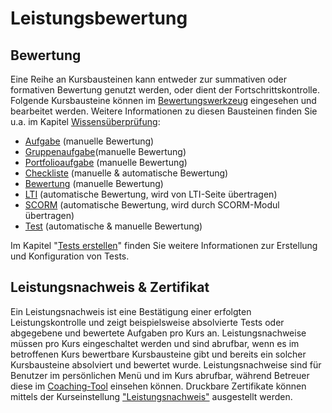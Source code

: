 # Leistungsbewertung

## Bewertung

Eine Reihe an Kursbausteinen kann entweder zur summativen oder formativen Bewertung genutzt werden, oder dient der Fortschrittskontrolle. Folgende Kursbausteine können im
[Bewertungswerkzeug](../course_operation/Using_Course_Tools.de.md) eingesehen und bearbeitet werden. Weitere Informationen zu diesen Bausteinen finden Sie u.a. im Kapitel [Wissensüberprüfung](../course_elements/Assessment.de.md):

* [Aufgabe](../course_elements/Course_Element_Assessment.de.md) (manuelle Bewertung)
* [Gruppenaufgabe](../course_elements/Assessment.de.md)(manuelle Bewertung)
* [Portfolioaufgabe](../course_elements/Assessment.de.md) (manuelle Bewertung)
* [Checkliste](../course_elements/Assessment.de.md) (manuelle & automatische Bewertung)
* [Bewertung](../course_elements/Assessment.de.md) (manuelle Bewertung)
* [LTI](../course_elements/Other.de.md) (automatische Bewertung, wird von LTI-Seite übertragen)
* [SCORM](../course_elements/Knowledge_Transfer.de.md) (automatische Bewertung, wird durch SCORM-Modul übertragen)
* [Test](../course_elements/Assessment.de.md) (automatische & manuelle Bewertung)

Im Kapitel "[Tests erstellen](../tests/index.de.md)" finden Sie weitere Informationen zur Erstellung und Konfiguration von Tests.

## Leistungsnachweis & Zertifikat

Ein Leistungsnachweis ist eine Bestätigung einer erfolgten Leistungskontrolle und zeigt beispielsweise absolvierte Tests oder abgegebene und bewertete Aufgaben pro Kurs an. Leistungsnachweise müssen pro Kurs eingeschaltet werden und sind abrufbar, wenn es im betroffenen Kurs bewertbare Kursbausteine gibt und bereits ein solcher Kursbausteine absolviert und bewertet wurde. Leistungsnachweise sind für Benutzer im persönlichen Menü und im Kurs abrufbar, während Betreuer diese im
[Coaching-Tool](Coaching.de.md) einsehen können. Druckbare Zertifikate können mittels der Kurseinstellung
["Leistungsnachweis"](../course_create/Course_Settings.de.md) ausgestellt werden.
